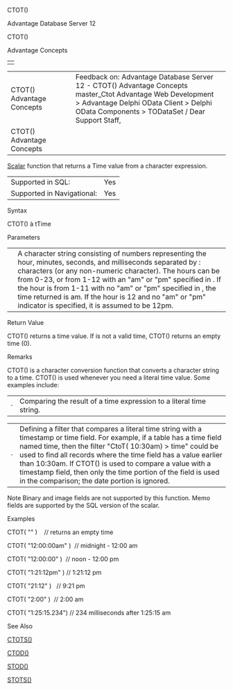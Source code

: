 CTOT()




Advantage Database Server 12  

CTOT()

Advantage Concepts

|  |
| --- |
|  |

|  |  |  |  |  |
| --- | --- | --- | --- | --- |
| CTOT()  Advantage Concepts |  |  | Feedback on: Advantage Database Server 12 - CTOT() Advantage Concepts master\_Ctot Advantage Web Development > Advantage Delphi OData Client > Delphi OData Components > TODataSet / Dear Support Staff, |  |
| CTOT()  Advantage Concepts |  |  |  |  |

[Scalar](master_supported_scalar_functions.htm) function that returns a Time value from a character expression.

|  |  |
| --- | --- |
| Supported in SQL: | Yes |
| Supported in Navigational: | Yes |

Syntax

CTOT(<cTime>) à tTime

Parameters

|  |  |
| --- | --- |
| <cTime> | A character string consisting of numbers representing the hour, minutes, seconds, and milliseconds separated by : characters (or any non-numeric character). The hours can be from 0-23, or from 1-12 with an "am" or "pm" specified in <cTime>. If the hour is from 1-11 with no "am" or "pm" specified in <cTime>, the time returned is am. If the hour is 12 and no "am" or "pm" indicator is specified, it is assumed to be 12pm. |

Return Value

CTOT() returns a time value. If <cTime> is not a valid time, CTOT() returns an empty time (0).

Remarks

CTOT() is a character conversion function that converts a character string to a time. CTOT() is used whenever you need a literal time value. Some examples include:

|  |  |
| --- | --- |
| · | Comparing the result of a time expression to a literal time string. |

|  |  |
| --- | --- |
| · | Defining a filter that compares a literal time string with a timestamp or time field. For example, if a table has a time field named time, then the filter "CtoT( 10:30am) > time" could be used to find all records where the time field has a value earlier than 10:30am. If CTOT() is used to compare a value with a timestamp field, then only the time portion of the field is used in the comparison; the date portion is ignored. |

Note Binary and image fields are not supported by this function. Memo fields are supported by the SQL version of the scalar.

Examples

CTOT( "" )    // returns an empty time

CTOT( "12:00:00am" )  // midnight - 12:00 am

CTOT( "12:00:00" )  // noon - 12:00 pm

CTOT( "1:21:12pm" ) // 1:21:12 pm

CTOT( "21:12" )   // 9:21 pm

CTOT( "2:00" )  // 2:00 am

CTOT( "1:25:15.234") // 234 milliseconds after 1:25:15 am

See Also

[CTOTS()](master_ctots.htm)

[CTOD()](master_ctod.htm)

[STOD()](master_stod.htm)

[STOTS()](master_stots.htm)